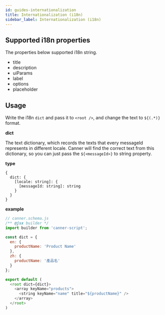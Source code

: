 ```yaml
---
id: guides-internationalization
title: Internationalization (i18n)
sidebar_label: Internationalization (i18n)
---
```



## Supported i18n properties

The properties below supported i18n string.

- title
- description
- uiParams
- label
- options
- placeholder

## Usage

Write the i18n `dict` and pass it to `<root />`, and change the text to `${(.*)}` format.

**dict**

The text dictionary, which records the texts that every messageId represents in different locale. Canner will find the correct text from this dictionary, so you can just pass the `${<messageId>}` to string property.

**type**
```
{
  dict: {
    [locale: string]: {
      [messageId: string]: string
    }
  }
}
```

**example**

```js
// canner.schema.js
/** @jsx builder */
import builder from 'canner-script';

const dict = {
  en: {
    productName: 'Product Name'
  },
  zh: {
    productName: '產品名'
  }
};

export default (
  <root dict={dict}>
    <array keyName="products">
      <string keyName="name" title="${productName}" />
    </array>
  </root>
)
```
